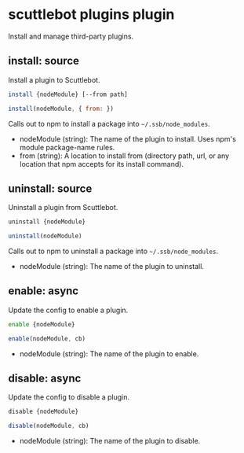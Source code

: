 # scuttlebot plugins plugin

Install and manage third-party plugins.



## install: source

Install a plugin to Scuttlebot.

```bash
install {nodeModule} [--from path]
```
```js
install(nodeModule, { from: })
```

Calls out to npm to install a package into `~/.ssb/node_modules`.

 - nodeModule (string): The name of the plugin to install. Uses npm's module package-name rules.
 - from (string): A location to install from (directory path, url, or any location that npm accepts for its install command).



## uninstall: source

Uninstall a plugin from Scuttlebot.

```bash
uninstall {nodeModule}
```
```js
uninstall(nodeModule)
```

Calls out to npm to uninstall a package into `~/.ssb/node_modules`.

 - nodeModule (string): The name of the plugin to uninstall.



## enable: async

Update the config to enable a plugin.

```bash
enable {nodeModule}
```
```js
enable(nodeModule, cb)
```

 - nodeModule (string): The name of the plugin to enable.



## disable: async

Update the config to disable a plugin.

```bash
disable {nodeModule}
```
```js
disable(nodeModule, cb)
```

 - nodeModule (string): The name of the plugin to disable.